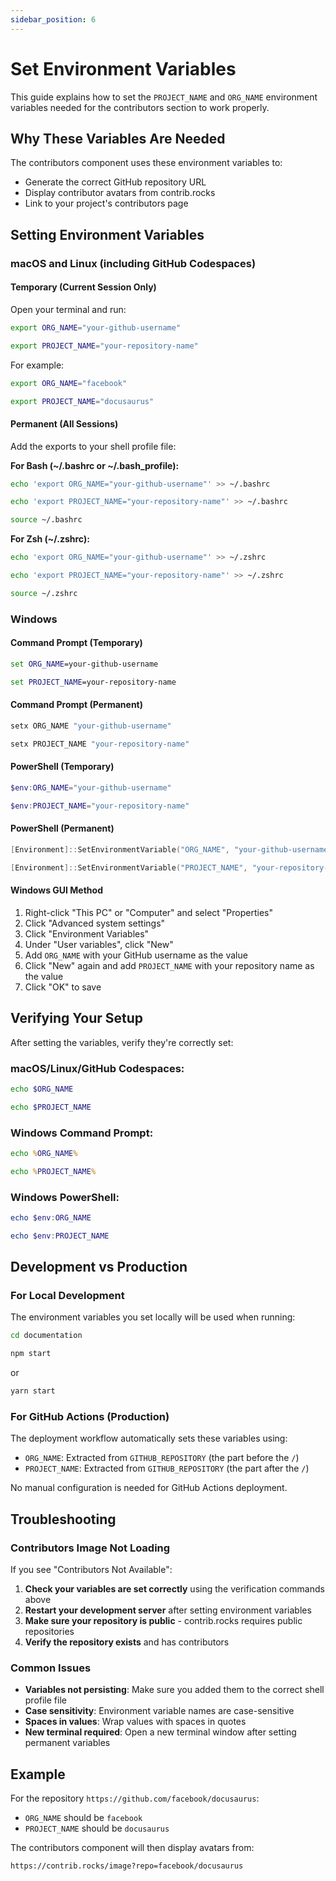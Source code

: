 ```yaml
---
sidebar_position: 6
---
```


# Set Environment Variables

This guide explains how to set the `PROJECT_NAME` and `ORG_NAME` environment variables needed for the contributors section to work properly.

## Why These Variables Are Needed

The contributors component uses these environment variables to:
- Generate the correct GitHub repository URL
- Display contributor avatars from contrib.rocks
- Link to your project's contributors page

## Setting Environment Variables

### macOS and Linux (including GitHub Codespaces)

#### Temporary (Current Session Only)

Open your terminal and run:

```bash
export ORG_NAME="your-github-username"
```

```bash
export PROJECT_NAME="your-repository-name"
```

For example:

```bash
export ORG_NAME="facebook"
```

```bash
export PROJECT_NAME="docusaurus"
```

#### Permanent (All Sessions)

Add the exports to your shell profile file:

**For Bash (~/.bashrc or ~/.bash_profile):**

```bash
echo 'export ORG_NAME="your-github-username"' >> ~/.bashrc
```

```bash
echo 'export PROJECT_NAME="your-repository-name"' >> ~/.bashrc
```

```bash
source ~/.bashrc
```

**For Zsh (~/.zshrc):**

```bash
echo 'export ORG_NAME="your-github-username"' >> ~/.zshrc
```

```bash
echo 'export PROJECT_NAME="your-repository-name"' >> ~/.zshrc
```

```bash
source ~/.zshrc
```

### Windows

#### Command Prompt (Temporary)

```cmd
set ORG_NAME=your-github-username
```

```cmd
set PROJECT_NAME=your-repository-name
```

#### Command Prompt (Permanent)

```cmd
setx ORG_NAME "your-github-username"
```

```cmd
setx PROJECT_NAME "your-repository-name"
```

#### PowerShell (Temporary)

```powershell
$env:ORG_NAME="your-github-username"
```

```powershell
$env:PROJECT_NAME="your-repository-name"
```

#### PowerShell (Permanent)

```powershell
[Environment]::SetEnvironmentVariable("ORG_NAME", "your-github-username", "User")
```

```powershell
[Environment]::SetEnvironmentVariable("PROJECT_NAME", "your-repository-name", "User")
```

#### Windows GUI Method

1. Right-click "This PC" or "Computer" and select "Properties"
2. Click "Advanced system settings"
3. Click "Environment Variables"
4. Under "User variables", click "New"
5. Add `ORG_NAME` with your GitHub username as the value
6. Click "New" again and add `PROJECT_NAME` with your repository name as the value
7. Click "OK" to save

## Verifying Your Setup

After setting the variables, verify they're correctly set:

### macOS/Linux/GitHub Codespaces:

```bash
echo $ORG_NAME
```

```bash
echo $PROJECT_NAME
```

### Windows Command Prompt:

```cmd
echo %ORG_NAME%
```

```cmd
echo %PROJECT_NAME%
```

### Windows PowerShell:

```powershell
echo $env:ORG_NAME
```

```powershell
echo $env:PROJECT_NAME
```

## Development vs Production

### For Local Development

The environment variables you set locally will be used when running:

```bash
cd documentation
```

```bash
npm start
```

or

```bash
yarn start
```

### For GitHub Actions (Production)

The deployment workflow automatically sets these variables using:
- `ORG_NAME`: Extracted from `GITHUB_REPOSITORY` (the part before the `/`)
- `PROJECT_NAME`: Extracted from `GITHUB_REPOSITORY` (the part after the `/`)

No manual configuration is needed for GitHub Actions deployment.

## Troubleshooting

### Contributors Image Not Loading

If you see "Contributors Not Available":

1. **Check your variables are set correctly** using the verification commands above
2. **Restart your development server** after setting environment variables
3. **Make sure your repository is public** - contrib.rocks requires public repositories
4. **Verify the repository exists** and has contributors

### Common Issues

- **Variables not persisting**: Make sure you added them to the correct shell profile file
- **Case sensitivity**: Environment variable names are case-sensitive
- **Spaces in values**: Wrap values with spaces in quotes
- **New terminal required**: Open a new terminal window after setting permanent variables

## Example

For the repository `https://github.com/facebook/docusaurus`:
- `ORG_NAME` should be `facebook`
- `PROJECT_NAME` should be `docusaurus`

The contributors component will then display avatars from:

```
https://contrib.rocks/image?repo=facebook/docusaurus
```
